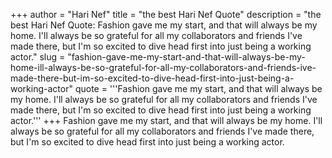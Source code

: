 +++
author = "Hari Nef"
title = "the best Hari Nef Quote"
description = "the best Hari Nef Quote: Fashion gave me my start, and that will always be my home. I'll always be so grateful for all my collaborators and friends I've made there, but I'm so excited to dive head first into just being a working actor."
slug = "fashion-gave-me-my-start-and-that-will-always-be-my-home-ill-always-be-so-grateful-for-all-my-collaborators-and-friends-ive-made-there-but-im-so-excited-to-dive-head-first-into-just-being-a-working-actor"
quote = '''Fashion gave me my start, and that will always be my home. I'll always be so grateful for all my collaborators and friends I've made there, but I'm so excited to dive head first into just being a working actor.'''
+++
Fashion gave me my start, and that will always be my home. I'll always be so grateful for all my collaborators and friends I've made there, but I'm so excited to dive head first into just being a working actor.
